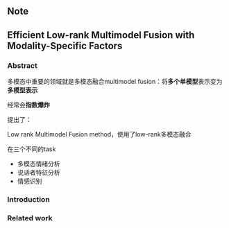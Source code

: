 ## Note

## Efficient Low-rank Multimodel Fusion with Modality-Specific Factors



### Abstract

多模态中重要的领域就是多模态融合multimodel fusion：将**多个单模型**表示变为**多模型表示**

经常会**指数爆炸**

提出了：

Low rank Multimodel Fusion method，使用了low-rank多模态融合

在三个不同的task

- 多模态情绪分析
- 说话者特征分析
- 情感识别







### Introduction





### Related work


